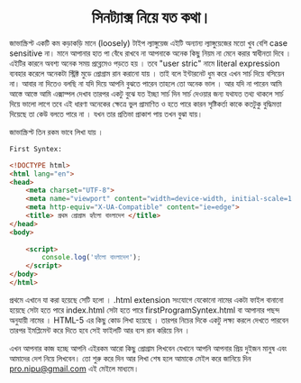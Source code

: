 <h1 align="center">সিনট্যাক্স নিয়ে  যত কথা।</h1>
জাভাস্ক্রিপ্ট একটি কম কড়াকড়ি মানে (loosely) টাইপ ল্যাঙ্গুয়েজ এইটি অন্যান্য ল্যাঙ্গুয়েজের মতো খুব বেশি case sensitive না।  মানে আপানার হাত পা বেঁধে রাখবে না আপনাকে অনেক কিছু নিয়ম না মেনে করার স্বাধীনতা দিবে । এইটির কারনে অবশ্য  অনেক সময় প্রব্লেমেও পড়তে হয় । তবে "user stric" নামে literal expression ব্যবহার করেলে অনেকটা স্ট্রিক্ট মুডে প্রোগ্রাম রান করানো যায় । তাই বলে ইন্টারনেট ধুম করে এখন সার্চ দিয়ে বসিয়েন না। আবার না দিতেও বলছি না যদি দিয়ে আপনি  বুঝতে পারেন তাহলে তো অনেক ভাল । আর যদি না পারেন আমি  আস্তে  আস্তে আমি এক্সাম্পল দেখাব  তারপর একটু বুঝে যত ইচ্ছা সার্চ দিন সার্চ দেওয়ার জন্য যথাযত তথ্য থাকলে সার্চ দিয়ে ভালো লাগে তবে এই ধারণা অনেকের ক্ষেত্রে ভুল প্রামাণিত ও হতে পারে কারন সৃষ্টিকর্তা কাকে কতটুকু বুদ্ধিমত্তা দিয়েছে তা কেউ বলতে পারে না । যখন তার প্রতিভা প্রাকাশ পায় তখন বুঝা যায়। 

জাভাস্ক্রিপ্ট তিন রকম ভাবে  লিখা যায় । 

```html
First Syntex:

<!DOCTYPE html>
<html lang="en">
<head>
    <meta charset="UTF-8">
    <meta name="viewport" content="width=device-width, initial-scale=1.0">
    <meta http-equiv="X-UA-Compatible" content="ie=edge">
    <title> প্রথম প্রোগ্রাম হ্যাঁলো বাংলাদেশ </title>
</head>
<body>
   
    <script>
        console.log('হ্যাঁলো বাংলাদেশ');
    </script>
</body>
</html>
```

প্রথমে এখানে যা করা হয়েছে সেটি হলো । .html extension সংযোগে যেকোনো নামের একটা ফাইল বানানো হয়েছে সেটা হতে পারে index.html সেটা হতে পারে firstProgramSyntex.html বা  আপানার পছন্দ অনুযায়ী নামের ।  HTML-5 এর কিছু কোড লিখা হয়েছে । তারপর নিচের দিকে একটু লক্ষ্য করলে দেখতে পারবেন <script> নামের একটা ট্যাগ লিখা হয়েছে  এবং তার মধ্যে কোড লিখা হয়েছে console.log('হ্যাঁলো বাংলাদেশ');  এবার আপনি রান করেন তাইলে  ব্রাউজারে কিছু দেখতে পাবেন না পাবেন কেমন করে আউট পুট তো কনসোলে আছে তাহলে আপনি যদি  ক্রোম ব্যবহারকারী হয়ে থাকেন তাহলে f12 press করেন । আর তাহলে ওপেন হয়ে যাবে কনসোল আর দেখতে পাবেন আউটপুট ।  

```reStructuredText
হ্যাঁলো বাংলাদেশ
```



```html
Second syntex:

<!DOCTYPE html>
<html lang="en">
<head>
    <meta charset="UTF-8">
    <meta name="viewport" content="width=device-width, initial-scale=1.0">
    <meta http-equiv="X-UA-Compatible" content="ie=edge">
    <title> দ্বিতীয় প্রোগ্রাম আমি তুমায় ভালবাসি </title>
</head>
<body>
    <form>
        <button onclick="return confirm('আমি তুমায় ভালবাসি')">
           ক্লিক করে জেনে নিন  
        </button>
        <!--javascript in inner tag -->
    </form>
</body>
</html>

```

আগের মতো একটা পছন্দ অনুযায়ী নামে ফাইল বানিয়ে নেওয়া হয়েছে ।  HTML-5 এর কিছু কোড লিখা হয়েছে । তারপর  <from> ট্যাগের ভিতরে লক্ষ্য করলে দেখতে পাবেন <button> নামে আরেকটা ট্যাগ আছে । এই বাটন তো আপনার সার্টের বাটন না এটা HTML এর ট্যাগ বাটন  এটাতে  দিকে একটু লক্ষ্য করলে দেখতে পারবেন onclick attribute এর সাথে কিছু কোড লিখা হইয়েছে  নামের একটা ট্যাগ লিখা হয়েছে  এবং তার মধ্যে কোড লিখা হয়েছে console.log('আমি তুমায় ভালবাসি');  এবার আপনি আগের মত করে রান করেন তাইলে আউটপুট দেখতে পারবেন। 

```reStructuredText
আমি তুমায় ভালবাসি
```



```html
Third syntex :

<!DOCTYPE html>
<html lang="en">
<head>
    <meta charset="UTF-8">
    <meta name="viewport" content="width=device-width, initial-scale=1.0">
    <meta http-equiv="X-UA-Compatible" content="ie=edge">
    <title> তৃতীয় প্রোগ্রাম বাংলাদেশ সবুজ শ্যামল দেশ </title>
</head>
<body>
    
    <script src="index.js"></script>
    <!-- js file include from spearate file with .js extenstion-->
</body>
</html>
```

```javascript
index.js file

console.log('বাংলাদেশ সবুজ শ্যামল দেশ');
```

এই প্রোগ্রামের জন্য যা করা হয়েছে প্রথমে আগের মতো একটি HTML ফাইল বানানো হইয়েছে তাতে কিছু HTML-5 এর কোড লিখা হয়েছে। কিন্ত একটু কিছু ভিন্ন করা হয়েছে আর সেটা হলো index.js নামে আরেক টা ফাইল করা হয়েছে আর সেটিতে লেখা আছে । 

```javascript
console.log('বাংলাদেশ সবুজ শ্যামল দেশ');
```

এবার সেই index.js ফাইল টিকে ইমপ্লিমেন্ট বা সংযোগ  করে নিতে হবে ।  কেমন করে করব এত্ত বড় কঠিন কাজ ? আরে বাবা !এত্ত কঠিন না শুধু লিখতে হবে 13 no লাইনের মতো করে <script src="index.js"></script> তারপর ইমপ্লিমেন্ট করে দিতে হবে সেই ফাইলটি আর ব্যস রান করিয়ে নিন ।  

এখন আপনার কাজ হচ্ছে আপনি এইরকম আরো কিছু প্রোগ্রাম লিখবেন যেখানে আপনি আপনার প্রিয় দুইজন মানুষ এবং আমাদের দেশ নিয়ে লিখবেন। তো শুরু করে দিন আর লিখা শেষ হলে আমাকে মেইল করে জানিয়ে দিন pro.nipu@gmail.com এই মেইলে মাধ্যমে।

